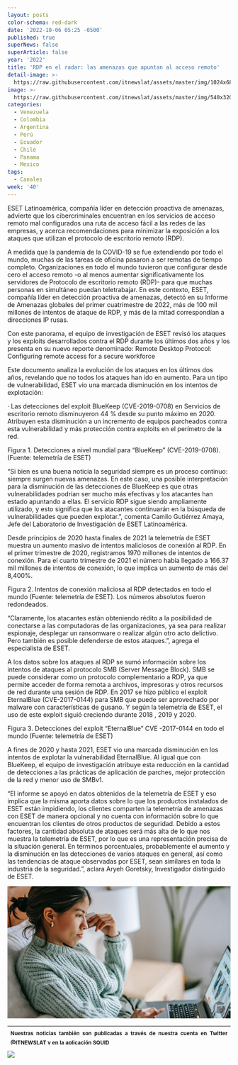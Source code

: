 ```yaml
---
layout: posts
color-schema: red-dark
date: '2022-10-06 05:25 -0500'
published: true
superNews: false
superArticle: false
year: '2022'
title: 'RDP en el radar: las amenazas que apuntan al acceso remoto'
detail-image: >-
  https://raw.githubusercontent.com/itnewslat/assets/master/img/1024x680/mujer-en-mueble-con-laptop-g.jpg
image: >-
  https://raw.githubusercontent.com/itnewslat/assets/master/img/540x320/mujer-en-mueble-con-laptop-p.jpg
categories:
  - Venezuela
  - Colombia
  - Argentina
  - Perú
  - Ecuador
  - Chile
  - Panama
  - Mexico
tags:
  - Canales
week: '40'
---
```

ESET Latinoamérica, compañía líder en detección proactiva de amenazas, advierte que los cibercriminales encuentran en los servicios de acceso remoto mal configurados una ruta de acceso fácil a las redes de las empresas, y acerca recomendaciones para minimizar la exposición a los ataques que utilizan el protocolo de escritorio remoto (RDP).

A medida que la pandemia de la COVID-19 se fue extendiendo por todo el mundo, muchas de las tareas de oficina pasaron a ser remotas de tiempo completo. Organizaciones en todo el mundo tuvieron que configurar desde cero el acceso remoto -o al menos aumentar significativamente los servidores de Protocolo de escritorio remoto (RDP)- para que muchas personas en simultáneo puedan teletrabajar. En este contexto, ESET, compañía líder en detección proactiva de amenazas, detectó en su Informe de Amenazas globales del primer cuatrimestre de 2022, más de 100 mil millones de intentos de ataque de RDP, y más de la mitad correspondían a direcciones IP rusas.

Con este panorama, el equipo de investigación de ESET revisó los ataques y los exploits desarrollados contra el RDP durante los últimos dos años y los presenta en su nuevo reporte denominado: Remote Desktop Protocol: Configuring remote access for a secure workforce

Este documento analiza la evolución de los ataques en los últimos dos años, revelando que no todos los ataques han ido en aumento. Para un tipo de vulnerabilidad, ESET vio una marcada disminución en los intentos de explotación:

·         Las detecciones del exploit BlueKeep (CVE-2019-0708) en Servicios de escritorio remoto disminuyeron 44 % desde su punto máximo en 2020. Atribuyen esta disminución a un incremento de equipos parcheados contra esta vulnerabilidad y más protección contra exploits en el perímetro de la red.

Figura 1. Detecciones a nivel mundial para “BlueKeep” (CVE-2019-0708). (Fuente: telemetría de ESET)

“Si bien es una buena noticia la seguridad siempre es un proceso continuo: siempre surgen nuevas amenazas. En este caso, una posible interpretación para la disminución de las detecciones de BlueKeep es que otras vulnerabilidades podrían ser mucho más efectivas y los atacantes han estado apuntando a ellas. El servicio RDP sigue siendo ampliamente utilizado, y esto significa que los atacantes continuarán en la búsqueda de vulnerabilidades que pueden explotar.”, comenta Camilo Gutiérrez Amaya, Jefe del Laboratorio de Investigación de ESET Latinoamérica.

Desde principios de 2020 hasta finales de 2021 la telemetría de ESET muestra un aumento masivo de intentos maliciosos de conexión al RDP. En el primer trimestre de 2020, registramos 1970 millones de intentos de conexión. Para el cuarto trimestre de 2021 el número había llegado a 166.37 mil millones de intentos de conexión, lo que implica un aumento de más del 8,400%.

Figura 2. Intentos de conexión maliciosa al RDP detectados en todo el mundo (Fuente: telemetría de ESET). Los números absolutos fueron redondeados.

“Claramente, los atacantes están obteniendo rédito a la posibilidad de conectarse a las computadoras de las organizaciones, ya sea para realizar espionaje, desplegar un ransomware o realizar algún otro acto delictivo. Pero también es posible defenderse de estos ataques.”, agrega el especialista de ESET.

A los datos sobre los ataques al RDP se sumó información sobre los intentos de ataques al protocolo SMB (Server Message Block). SMB se puede considerar como un protocolo complementario a RDP, ya que permite acceder de forma remota a archivos, impresoras y otros recursos de red durante una sesión de RDP. En 2017 se hizo público el exploit EternalBlue (CVE-2017-0144) para SMB que puede ser aprovechado por malware con características de gusano. Y según la telemetría de ESET, el uso de este exploit siguió creciendo durante 2018 , 2019 y 2020.

Figura 3. Detecciones del exploit “EternalBlue” CVE -2017-0144 en todo el mundo (Fuente: telemetría de ESET)

A fines de 2020 y hasta 2021, ESET vio una marcada disminución en los intentos de explotar la vulnerabilidad EternalBlue. Al igual que con BlueKeep, el equipo de investigación atribuye esta reducción en la cantidad de detecciones a las prácticas de aplicación de parches, mejor protección de la red y menor uso de SMBv1.

“El informe se apoyó en datos obtenidos de la telemetría de ESET y eso implica que la misma aporta datos sobre lo que los productos instalados de ESET están impidiendo, los clientes comparten la telemetría de amenazas con ESET de manera opcional y no cuenta con información sobre lo que encuentran los clientes de otros productos de seguridad. Debido a estos factores, la cantidad absoluta de ataques será más alta de lo que nos muestra la telemetría de ESET, por lo que es una representación precisa de la situación general. En términos porcentuales, probablemente el aumento y la disminución en las detecciones de varios ataques en general, así como las tendencias de ataque observadas por ESET, sean similares en toda la industria de la seguridad.”, aclara Aryeh Goretsky, Investigador distinguido de ESET.

![](https://raw.githubusercontent.com/itnewslat/assets/master/img/540x320/mujer-en-mueble-con-laptop-p.jpg)

<table style="height: 42px;" width="569">
<tbody>
<tr>
<td style="text-align: justify;"><sub><strong>Nuestras noticias también son publicadas a través de nuestra cuenta en Twitter <a href="https://twitter.com/itnewslat?lang=es">@ITNEWSLAT</a> y en la aplicación <a href="https://squidapp.co/en/">SQUID</a></strong></sub></td>
</tr>
</tbody>
</table>

<img src="https://tracker.metricool.com/c3po.jpg?hash=56f88a41e39ab42c063cc51676587a04"/>